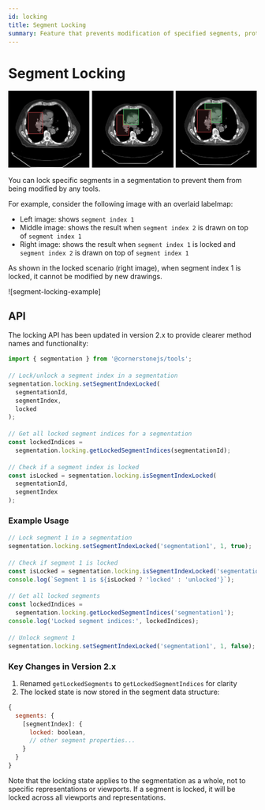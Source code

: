 ```yaml
---
id: locking
title: Segment Locking
summary: Feature that prevents modification of specified segments, protecting completed segmentation work from accidental changes during editing
---
```


# Segment Locking

![](../../../assets/segment-locking.png)

You can lock specific segments in a segmentation to prevent them from being modified by any tools.

For example, consider the following image with an overlaid labelmap:

- Left image: shows `segment index 1`
- Middle image: shows the result when `segment index 2` is drawn on top of `segment index 1`
- Right image: shows the result when `segment index 1` is locked and `segment index 2` is drawn on top of `segment index 1`

As shown in the locked scenario (right image), when segment index 1 is locked, it cannot be modified by new drawings.

![segment-locking-example]

## API

The locking API has been updated in version 2.x to provide clearer method names and functionality:

```js
import { segmentation } from '@cornerstonejs/tools';

// Lock/unlock a segment index in a segmentation
segmentation.locking.setSegmentIndexLocked(
  segmentationId,
  segmentIndex,
  locked
);

// Get all locked segment indices for a segmentation
const lockedIndices =
  segmentation.locking.getLockedSegmentIndices(segmentationId);

// Check if a segment index is locked
const isLocked = segmentation.locking.isSegmentIndexLocked(
  segmentationId,
  segmentIndex
);
```

### Example Usage

```js
// Lock segment 1 in a segmentation
segmentation.locking.setSegmentIndexLocked('segmentation1', 1, true);

// Check if segment 1 is locked
const isLocked = segmentation.locking.isSegmentIndexLocked('segmentation1', 1);
console.log(`Segment 1 is ${isLocked ? 'locked' : 'unlocked'}`);

// Get all locked segments
const lockedIndices =
  segmentation.locking.getLockedSegmentIndices('segmentation1');
console.log('Locked segment indices:', lockedIndices);

// Unlock segment 1
segmentation.locking.setSegmentIndexLocked('segmentation1', 1, false);
```

### Key Changes in Version 2.x

1. Renamed `getLockedSegments` to `getLockedSegmentIndices` for clarity
2. The locked state is now stored in the segment data structure:

```js
{
  segments: {
    [segmentIndex]: {
      locked: boolean,
      // other segment properties...
    }
  }
}
```

Note that the locking state applies to the segmentation as a whole, not to specific representations or viewports. If a segment is locked, it will be locked across all viewports and representations.
